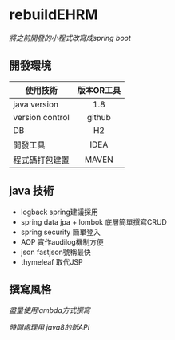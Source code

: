 # rebuildEHRM

_將之前開發的小程式改寫成spring boot_

## 開發環境

| 使用技術 | 版本OR工具 |
| ------------- |:-------------:|
| java version|1.8|
| version control|github|
| DB|H2|
| 開發工具| IDEA|
| 程式碼打包建置|MAVEN|

## java 技術
* logback spring建議採用
* spring data jpa + lombok 底層簡單撰寫CRUD
* spring security 簡單登入
* AOP 實作audilog機制方便
* json fastjson號稱最快
* thymeleaf 取代JSP

## 撰寫風格

_盡量使用lambda方式撰寫_

_時間處理用 java8的新API_
